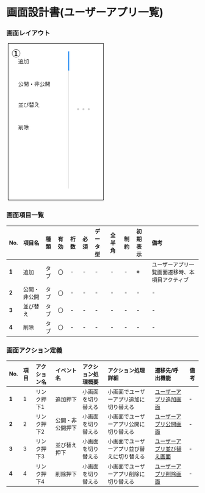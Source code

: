 # 画面設計書(ユーザーアプリ一覧)

### 画面レイアウト

<span  id="images">![ユーザーアプリ一覧](../../reference/2_bd/img/2.1.3/sc050/sc050.png "ユーザーアプリ一覧")</span>

### 画面項目一覧

| No.   | 項目名       | 種類 | 有効 | 桁数 | 必須 | データ型 | 全半角 | 制約 | 初期表示 | 備考                                           |
| :---- | :----------- | :--- | :--- | :--- | :--- | :------- | :----- | :--- | :------- | :--------------------------------------------- |
| **1** | 追加         | タブ | 〇   | -    | -    | -        | -      | -    | ※        | ユーザーアプリ一覧画面遷移時、本項目アクティブ |
| **2** | 公開・非公開 | タブ | 〇   | -    | -    | -        | -      | -    | -        | -                                              |
| **3** | 並び替え     | タブ | 〇   | -    | -    | -        | -      | -    | -        | -                                              |
| **4** | 削除         | タブ | 〇   | -    | -    | -        | -      | -    | -        | -                                              |


### 画面アクション定義

|No.|項目|アクション名|イベント名|アクション処理概要|アクション処理詳細|遷移先/呼出機能|備考|
|:-|:-|:-|:-|:-|:-|:-|---|
|**1**| 1    | リンク押下1  |追加押下|小画面を切り替える|小画面でユーザーアプリ追加に切り替える|[ユーザーアプリ追加画面](./sc051.html)|-|
|**2**|2| リンク押下2  |公開・非公開押下|小画面を切り替える|小画面でユーザーアプリ公開に切り替える|[ユーザーアプリ公開画面](./sc052.html)|-|
|**3**|3| リンク押下3  |並び替え押下|小画面を切り替える|小画面でユーザーアプリ並び替えに切り替える|[ユーザーアプリ並び替え画面](./sc053.html)|-|
|**4**|4| リンク押下4  |削除押下|小画面を切り替える|小画面でユーザーアプリ削除に切り替える|[ユーザーアプリ削除画面](./sc054.html)|-|

